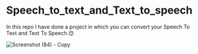 # Speech_to_text_and_Text_to_speech
In this repo I have done a project in which you can convert your Speech To Text and Text To Speech.😊

![Screenshot (84) - Copy](https://user-images.githubusercontent.com/71753065/134531535-b6ad5840-a9cb-412b-a317-bf8ec5fc2dd4.png)

